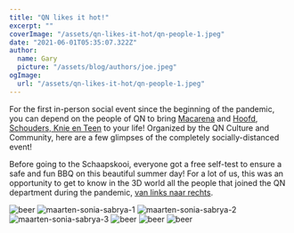 ```yaml
---
title: "QN likes it hot!"
excerpt: ""
coverImage: "/assets/qn-likes-it-hot/qn-people-1.jpeg"
date: "2021-06-01T05:35:07.322Z"
author:
  name: Gary
  picture: "/assets/blog/authors/joe.jpeg"
ogImage:
  url: "/assets/qn-likes-it-hot/qn-people-1.jpeg"
---
```


For the first in-person social event since the beginning of the pandemic, you can depend on the people of QN to bring <a href="https://drive.google.com/file/d/1mO0DRcr6jlu33afXntRNF2isL95YMkEr/view?usp=sharing">Macarena</a> and <a href="https://drive.google.com/file/d/1Az8OQ96898qk1plfu-TdX2He_E2JzVeB/view?usp=sharing">Hoofd, Schouders, Knie en Teen</a> to your life! Organized by the QN Culture and Community, here are a few glimpses of the completely socially-distanced event!

Before going to the Schaapskooi, everyone got a free self-test to ensure a safe and fun BBQ on this beautiful summer day! For a lot of us, this was an opportunity to get to know in the 3D world all the people that joined the QN department during the pandemic, <a href="https://drive.google.com/file/d/1efLd54HDH2mQ6-Wy_3Vmvm44Nlo182jx/view?usp=sharing">van links naar rechts</a>.

![beer](/assets/qn-likes-it-hot/beer.jpeg)
![maarten-sonia-sabrya-1](/assets/qn-likes-it-hot/maarten-sonia-sabrya-1.jpg)
![maarten-sonia-sabrya-2](/assets/qn-likes-it-hot/maarten-sonia-sabrya-2.jpg)
![maarten-sonia-sabrya-3](/assets/qn-likes-it-hot/maarten-sonia-sabrya-3.jpg)
![beer](/assets/qn-likes-it-hot/sonakshi-sonia-nina.jpeg.webp)
![beer](/assets/qn-likes-it-hot/qn-people-1.jpeg)
![beer](/assets/qn-likes-it-hot/qn-people-2.jpeg)
